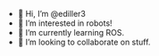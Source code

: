 - 👋 Hi, I’m @ediller3
- 👀 I’m interested in robots!
- 🌱 I’m currently learning ROS.
- 💞️ I’m looking to collaborate on stuff.

<!---
ediller3/ediller3 is a ✨ special ✨ repository because its `README.md` (this file) appears on your GitHub profile.
You can click the Preview link to take a look at your changes.
--->
